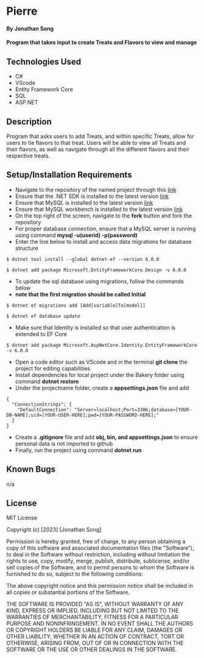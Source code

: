 # Pierre

#### By Jonathan Song

#### Program that takes input to create Treats and Flavors to view and manage

## Technologies Used

* C#
* VScode
* Entity Framework Core
* SQL
* ASP.NET

## Description
Program that asks users to add Treats, and within specific Treats, allow for users to tie flavors to that treat. Users will be able to view all Treats and their flavors, as well as navigate through all the different flavors and their respective treats.


## Setup/Installation Requirements

* Navigate to the repository of the named project through this [link](https://github.com/boboflofo/Pierre.git)
* Ensure that the .NET SDK is installed to the latest version [link](https://dotnet.microsoft.com/en-us/download/dotnet/6.0)
* Ensure that MySQL is installed to the latest version [link](https://www.mysql.com/)
* Ensure that MySQL workbench is installed to the latest version [link](https://www.mysql.com/products/workbench/)
* On the top right of the screen, navigate to the **fork** button and fork the repository
* For proper database connection, ensure that a MySQL server is running using command **mysql -u(userid) -p(password)**
* Enter the line below to install and access data migrations for database structure
```
$ dotnet tool install --global dotnet-ef --version 6.0.0

$ dotnet add package Microsoft.EntityFrameworkCore.Design -v 6.0.0
```
* To update the sql database using migrations, follow the commands below 
* **note that the first migration should be called Initial** 
```
$ dotnet ef migrations add [Add[variable]To[model]]  

$ dotnet ef database update
```
* Make sure that Identity is installed so that user authentication is extended to EF Core
```
$ dotnet add package Microsoft.AspNetCore.Identity.EntityFrameworkCore -v 6.0.0
```


* Open a code editor such as VScode and in the terminal **git clone** the project for editing capabilities
* Install dependencies for local project under the Bakery folder using command **dotnet restore**
* Under the projectname folder, create a **appsettings.json** file and add 
```
{
  "ConnectionStrings": {
    "DefaultConnection": "Server=localhost;Port=3306;database=[YOUR-DB-NAME];uid=[YOUR-USER-HERE];pwd=[YOUR-PASSWORD-HERE];"
  }
}
```
* Create a **.gitignore** file and add **obj, bin, and appsettings.json** to ensure personal data is not imported to github
* Finally, run the project using command **dotnet run**


## Known Bugs
n/a

## License
MIT License

Copyright (c) [2023] [Jonathan Song]

Permission is hereby granted, free of charge, to any person obtaining a copy
of this software and associated documentation files (the "Software"), to deal
in the Software without restriction, including without limitation the rights
to use, copy, modify, merge, publish, distribute, sublicense, and/or sell
copies of the Software, and to permit persons to whom the Software is
furnished to do so, subject to the following conditions:

The above copyright notice and this permission notice shall be included in all
copies or substantial portions of the Software.

THE SOFTWARE IS PROVIDED "AS IS", WITHOUT WARRANTY OF ANY KIND, EXPRESS OR
IMPLIED, INCLUDING BUT NOT LIMITED TO THE WARRANTIES OF MERCHANTABILITY,
FITNESS FOR A PARTICULAR PURPOSE AND NONINFRINGEMENT. IN NO EVENT SHALL THE
AUTHORS OR COPYRIGHT HOLDERS BE LIABLE FOR ANY CLAIM, DAMAGES OR OTHER
LIABILITY, WHETHER IN AN ACTION OF CONTRACT, TORT OR OTHERWISE, ARISING FROM,
OUT OF OR IN CONNECTION WITH THE SOFTWARE OR THE USE OR OTHER DEALINGS IN THE
SOFTWARE.